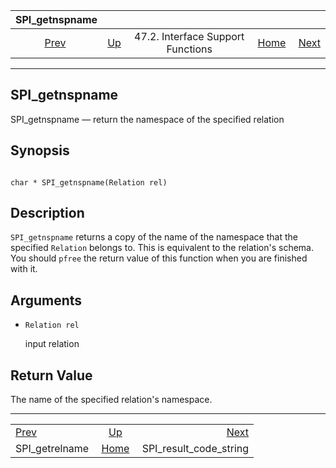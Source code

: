 <!--?xml version="1.0" encoding="UTF-8" standalone="no"?-->

|                  SPI\_getnspname                  |                                                                      |                                   |                                                       |                                                                   |
| :-----------------------------------------------: | :------------------------------------------------------------------- | :-------------------------------: | ----------------------------------------------------: | ----------------------------------------------------------------: |
| [Prev](spi-spi-getrelname.html "SPI_getrelname")  | [Up](spi-interface-support.html "47.2. Interface Support Functions") | 47.2. Interface Support Functions | [Home](index.html "PostgreSQL 17devel Documentation") |  [Next](spi-spi-result-code-string.html "SPI_result_code_string") |

***

## SPI\_getnspname

SPI\_getnspname — return the namespace of the specified relation

## Synopsis

```

char * SPI_getnspname(Relation rel)
```

## Description

`SPI_getnspname` returns a copy of the name of the namespace that the specified `Relation` belongs to. This is equivalent to the relation's schema. You should `pfree` the return value of this function when you are finished with it.

## Arguments

* `Relation rel`

    input relation

## Return Value

The name of the specified relation's namespace.

***

|                                                   |                                                                      |                                                                   |
| :------------------------------------------------ | :------------------------------------------------------------------: | ----------------------------------------------------------------: |
| [Prev](spi-spi-getrelname.html "SPI_getrelname")  | [Up](spi-interface-support.html "47.2. Interface Support Functions") |  [Next](spi-spi-result-code-string.html "SPI_result_code_string") |
| SPI\_getrelname                                   |         [Home](index.html "PostgreSQL 17devel Documentation")        |                                         SPI\_result\_code\_string |
